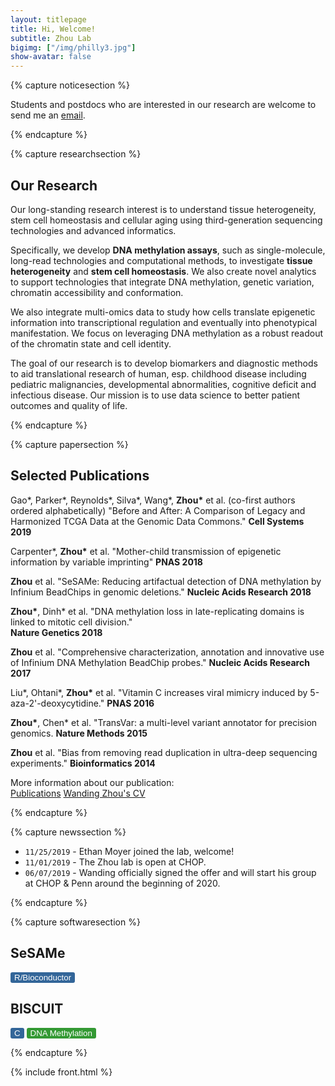 ```yaml
---
layout: titlepage
title: Hi, Welcome!
subtitle: Zhou Lab
bigimg: ["/img/philly3.jpg"]
show-avatar: false
---
```


<!-- Notice Section -->

{% capture noticesection %}

Students and postdocs who are interested in our research are welcome to send me an [email](mailto:zhouw3@email.chop.edu).

{% endcapture %}


<!-- Research Section -->

{% capture researchsection %}

## Our Research

Our long-standing research interest is to understand tissue heterogeneity, stem cell homeostasis and cellular aging using third-generation sequencing technologies and advanced informatics.

Specifically, we develop **DNA methylation assays**, such as single-molecule, long-read technologies and computational methods, to investigate **tissue heterogeneity** and **stem cell homeostasis**. We also create novel analytics to support technologies that integrate DNA methylation, genetic variation, chromatin accessibility and conformation.

We also integrate multi-omics data to study how cells translate epigenetic information into transcriptional regulation and eventually into phenotypical manifestation.  We focus on leveraging DNA methylation as a robust readout of the chromatin state and cell identity.

The goal of our research is to develop biomarkers and diagnostic methods to aid translational research of human, esp. childhood disease including pediatric malignancies, developmental abnormalities, cognitive deficit and infectious disease. Our mission is to use data science to better patient outcomes and quality of life.

{% endcapture %}


<!-- Publication Section -->

{% capture papersection %}
## Selected Publications

Gao\*, Parker\*, Reynolds\*, Silva\*, Wang\*, **Zhou\*** et al. (co-first authors ordered alphabetically) "Before and After: A Comparison of Legacy and Harmonized TCGA Data at the Genomic Data Commons."
**Cell Systems 2019** <a href="http://zwdzwd.io/papers/2019CellSys.pdf"><i class="fa fa-file-text-o"></i></a>

Carpenter\*, **Zhou\*** et al. "Mother-child transmission of epigenetic information by variable imprinting" **PNAS 2018** <a href="http://zwdzwd.io/papers/2018PNAS.pdf"><i class="fa fa-file-text-o"></i></a>

**Zhou** et al. "SeSAMe: Reducing artifactual detection of DNA methylation by Infinium BeadChips in genomic deletions." **Nucleic Acids Research 2018** <a href="http://zwdzwd.io/papers/2018NAR.pdf"><i class="fa fa-file-text-o"></i></a>

**Zhou\***, Dinh\* et al. "DNA methylation loss in late-replicating domains is linked to mitotic cell division."<br>**Nature Genetics 2018** <a href="http://zwdzwd.io/papers/2018NG.pdf"><i class="fa fa-file-text-o"></i></a>

**Zhou** et al. "Comprehensive characterization, annotation and innovative use of Infinium DNA Methylation BeadChip probes." **Nucleic Acids Research 2017** <a href="http://zwdzwd.io/papers/2017NAR.pdf"><i class="fa fa-file-text-o"></i></a>

Liu\*, Ohtani\*, **Zhou\*** et al. "Vitamin C increases viral mimicry induced by 5-aza-2'-deoxycytidine." **PNAS 2016** <a href="http://zwdzwd.io/papers/2016PNAS.pdf"><i class="fa fa-file-text-o"></i></a>

**Zhou\***, Chen\* et al. "TransVar: a multi-level variant annotator for precision genomics. **Nature Methods 2015** <a href="http://zwdzwd.io/papers/2015NM.pdf"><i class="fa fa-file-text-o"></i></a>

**Zhou** et al. "Bias from removing read duplication in ultra-deep sequencing experiments." **Bioinformatics 2014** <a href="http://zwdzwd.io/papers/2014Bioinf.pdf"><i class="fa fa-file-text-o"></i></a>

More information about our publication:<br>
<a href="http://zwdzwd.io/papers/Publications_latest.pdf" class="btn btn-primary btn-md" role="button">Publications</a>
<a href="http://zwdzwd.io/papers/WandingZhou_CV_latest.pdf" class="btn btn-primary btn-md" role="button">Wanding Zhou's CV</a>


{% endcapture %}


<!-- Team section -->
<!-- see _includes/front.html -->




<!-- News section -->
{% capture newssection %}

<!-- <button style="background-color:#336699; color:white; border:none; border-radius:3px" disabled>11/1/2019</button> -->
<!-- <button style="background-color:#336699; color:white; border:none; border-radius:3px" disabled>6/7/2019</button> -->

- `11/25/2019` - Ethan Moyer joined the lab, welcome!
- `11/01/2019` - The Zhou lab is open at CHOP.
- `06/07/2019` - Wanding officially signed the offer and will start his group at CHOP & Penn around the beginning of 2020.

{% endcapture %}



<!-- Software section -->
{% capture softwaresection %}

## SeSAMe
<button style="background-color:#336699; color:white; border:none; border-radius:3px" disabled>R/Bioconductor</button>
## BISCUIT
<button style="background-color:#336699; color:white; border:none; border-radius:3px" disabled>C</button>
<button style="background-color:#339933; color:white; border:none; border-radius:3px" disabled>DNA Methylation</button> 

{% endcapture %}



<!-- Contact section -->
<!-- see _includes/front.html -->





<!-- End of all sections -->

{% include front.html %}





<!-- --- -->

<!-- <center> -->
<!-- <a class="twitter-timeline" data-width="366" data-height="555" data-theme="dark" data-link-color="#19CF86" href="https://twitter.com/zhouwanding?ref_src=twsrc%5Etfw">Tweets by Wanding</a> <script async src="https://platform.twitter.com/widgets.js" charset="utf-8"></script> -->
<!-- </center> -->


<script src="js/jquery-1.11.2.min.js"></script>
<!-- <script src="js/typed.2.0.9.js" type="text/javascript"></script> -->
<script src="https://cdn.jsdelivr.net/npm/typed.js@2.0.9"></script>

<script>
var typed = new Typed('.typed', {
  strings: ["DNA Methylation.", "Epigenetics.", "Cancer Genomics.", "Machine Learning."],
  typeSpeed: 200,
  backdelay: 2000,
  loop: true
});
</script>
